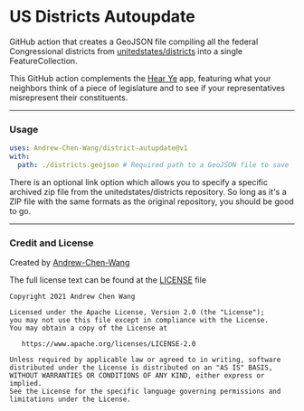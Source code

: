 # US Districts Autoupdate

GitHub action that creates a GeoJSON file
compiling all the federal Congressional districts from 
[unitedstates/districts](https://github.com/unitedstates/districts)
into a single FeatureCollection.

This GitHub action complements the [Hear Ye](https://hearye.us/)
app, featuring what your neighbors think of a piece of legislature
and to see if your representatives misrepresent their constituents.

---
### Usage

```yaml
uses: Andrew-Chen-Wang/district-autupdate@v1
with:
  path: ./districts.geojson # Required path to a GeoJSON file to save
```

There is an optional link option which allows you to specify
a specific archived zip file from the unitedstates/districts
repository. So long as it's a ZIP file with the same formats
as the original repository, you should be good to go.

---

### Credit and License

Created by [Andrew-Chen-Wang](https://github.com/Andrew-Chen-Wang)

The full license text can be found at the [LICENSE](./LICENSE) file

```text
Copyright 2021 Andrew Chen Wang

Licensed under the Apache License, Version 2.0 (the "License");
you may not use this file except in compliance with the License.
You may obtain a copy of the License at

   https://www.apache.org/licenses/LICENSE-2.0

Unless required by applicable law or agreed to in writing, software
distributed under the License is distributed on an "AS IS" BASIS,
WITHOUT WARRANTIES OR CONDITIONS OF ANY KIND, either express or implied.
See the License for the specific language governing permissions and
limitations under the License.
```
